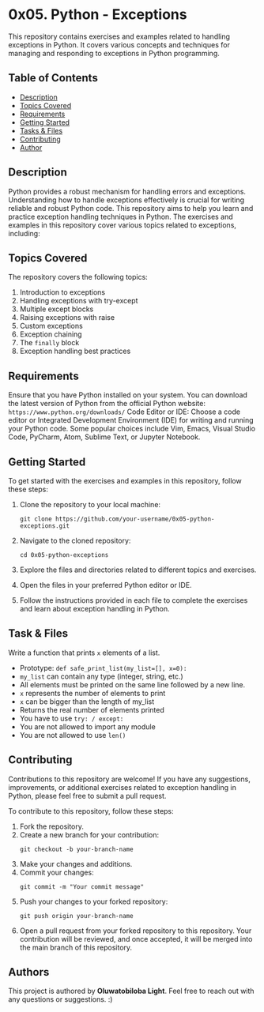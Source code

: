 # 0x05. Python - Exceptions
This repository contains exercises and examples related to handling exceptions in Python. It covers various concepts and techniques for managing and responding to exceptions in Python programming.

## Table of Contents
- [Description](#description)
- [Topics Covered](#topics-covered)
- [Requirements](#requirements)
- [Getting Started](#getting-started)
- [Tasks & Files](#tasks--files)
- [Contributing](#contributing)
- [Author](#author)

## Description
Python provides a robust mechanism for handling errors and exceptions. Understanding how to handle exceptions effectively is crucial for writing reliable and robust Python code. This repository aims to help you learn and practice exception handling techniques in Python. The exercises and examples in this repository cover various topics related to exceptions, including:

## Topics Covered
The repository covers the following topics:
1. Introduction to exceptions
2. Handling exceptions with try-except
3. Multiple except blocks
4. Raising exceptions with raise
5. Custom exceptions
6. Exception chaining
7. The `finally` block
8. Exception handling best practices

## Requirements
Ensure that you have Python installed on your system. You can download the latest version of Python from the official Python website: 
```https://www.python.org/downloads/```
Code Editor or IDE: Choose a code editor or Integrated Development Environment (IDE) for writing and running your Python code. Some popular choices include Vim, Emacs, Visual Studio Code, PyCharm, Atom, Sublime Text, or Jupyter Notebook.

## Getting Started
To get started with the exercises and examples in this repository, follow these steps:
1. Clone the repository to your local machine:

   ```
   git clone https://github.com/your-username/0x05-python-exceptions.git
   ```
2. Navigate to the cloned repository:
   ```
   cd 0x05-python-exceptions
   ```
3. Explore the files and directories related to different topics and exercises.
4. Open the files in your preferred Python editor or IDE.
5. Follow the instructions provided in each file to complete the exercises and learn about exception handling in Python.

## Task & Files
Write a function that prints `x` elements of a list.
   * Prototype: `def safe_print_list(my_list=[], x=0):`
   * `my_list` can contain any type (integer, string, etc.)
   * All elements must be printed on the same line followed by a new line.
   * `x` represents the number of elements to print
   * `x` can be bigger than the length of my_list
   * Returns the real number of elements printed
   * You have to use `try: / except:`
   * You are not allowed to import any module
   * You are not allowed to use `len()`

## Contributing
Contributions to this repository are welcome! If you have any suggestions, improvements, or additional exercises related to exception handling in Python, please feel free to submit a pull request.

To contribute to this repository, follow these steps:

1. Fork the repository.
2. Create a new branch for your contribution:
   ```
   git checkout -b your-branch-name
   ```
3. Make your changes and additions.
4. Commit your changes:
   ```
   git commit -m "Your commit message"
   ```
5. Push your changes to your forked repository:
   ```
   git push origin your-branch-name
   ```
6. Open a pull request from your forked repository to this repository. Your contribution will be reviewed, and once accepted, it will be merged into the main branch of this repository.

## Authors
This project is authored by **Oluwatobiloba Light**. Feel free to reach out with any questions or suggestions. :)